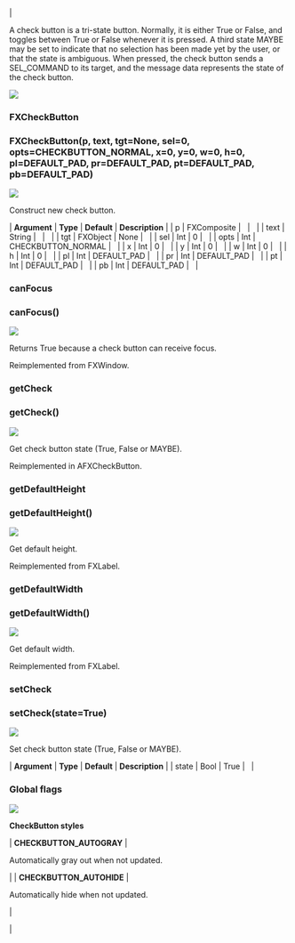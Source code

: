 | 

A check button is a tri-state button. Normally, it is either True or False, and toggles between True or False whenever it is pressed. A third state MAYBE may be set to indicate that no selection has been made yet by the user, or that the state is ambiguous. When pressed, the check button sends a SEL_COMMAND to its target, and the message data represents the state of the check button.

![](../SIMACAERefImages/gui-fxcheckbutton.png)

### FXCheckButton

###   

### FXCheckButton(p, text, tgt=None, sel=0, opts=CHECKBUTTON\_NORMAL, x=0, y=0, w=0, h=0, pl=DEFAULT\_PAD, pr=DEFAULT\_PAD, pt=DEFAULT\_PAD, pb=DEFAULT_PAD)  
![](../IconsReference/butix_top_wline.png)

Construct new check button.

| **Argument** | **Type** | **Default** | **Description** |
| p | FXComposite |   |   |
| text | String |   |   |
| tgt | FXObject | None |   |
| sel | Int | 0 |   |
| opts | Int | CHECKBUTTON_NORMAL |   |
| x | Int | 0 |   |
| y | Int | 0 |   |
| w | Int | 0 |   |
| h | Int | 0 |   |
| pl | Int | DEFAULT_PAD |   |
| pr | Int | DEFAULT_PAD |   |
| pt | Int | DEFAULT_PAD |   |
| pb | Int | DEFAULT_PAD |   |

### canFocus

###   

### canFocus()  
![](../IconsReference/butix_top_wline.png)

Returns True because a check button can receive focus.

Reimplemented from FXWindow.

### getCheck

###   

### getCheck()  
![](../IconsReference/butix_top_wline.png)

Get check button state (True, False or MAYBE).

Reimplemented in AFXCheckButton.

### getDefaultHeight

###   

### getDefaultHeight()  
![](../IconsReference/butix_top_wline.png)

Get default height.

Reimplemented from FXLabel.

### getDefaultWidth

###   

### getDefaultWidth()  
![](../IconsReference/butix_top_wline.png)

Get default width.

Reimplemented from FXLabel.

### setCheck

###   

### setCheck(state=True)  
![](../IconsReference/butix_top_wline.png)

Set check button state (True, False or MAYBE).

| **Argument** | **Type** | **Default** | **Description** |
| state | Bool | True |   |

### Global flags  
![](../IconsReference/butix_top_wline.png)


**CheckButton styles**

| **CHECKBUTTON_AUTOGRAY** | 

Automatically gray out when not updated.

 |
| **CHECKBUTTON_AUTOHIDE** | 

Automatically hide when not updated.

 |



 |